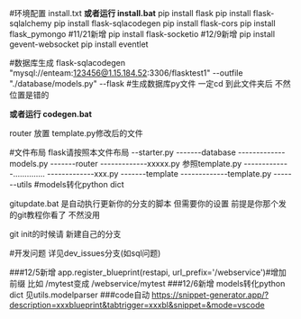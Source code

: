 #环境配置 install.txt 
**或者运行 install.bat**
pip install flask
pip install flask-sqlalchemy
pip install flask-sqlacodegen
pip install flask-cors
pip install flask_pymongo #11/21新增
pip install flask-socketio #12/9新增
pip install gevent-websocket
pip install eventlet

#数据库生成
flask-sqlacodegen "mysql://enteam:123456@1.15.184.52:3306/flasktest1"  --outfile "./database/models.py" --flask #生成数据库py文件 一定cd 到此文件夹后 不然位置是错的

**或者运行 codegen.bat**

router 放置 template.py修改后的文件

#文件布局
flask请按照本文件布局
--starter.py
-------database
-------------models.py
-------router
-------------xxxxx.py 参照template.py
-------------..............
-------------xxx.py
-------template
-------------template.py
-------utils #models转化python dict


gitupdate.bat 是自动执行更新你的分支的脚本 但需要你的设置 前提是你那个发的git教程你看了 不然没用

git init的时候请 新建自己的分支

#开发问题
详见dev_issues分支(如sql问题)


###12/5新增
app.register_blueprint(restapi, url_prefix='/webservice')#增加前缀 比如 /mytest变成 /webservice/mytest
###12/6新增
models转化python dict 见utils.modelparser
###code自动
https://snippet-generator.app/?description=xxxblueprint&tabtrigger=xxxbl&snippet=&mode=vscode
